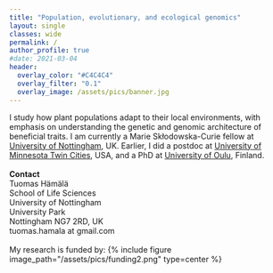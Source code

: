 ```yaml
---
title: "Population, evolutionary, and ecological genomics"
layout: single
classes: wide
permalink: /
author_profile: true
#date: 2021-03-04
header:
  overlay_color: "#C4C4C4"
  overlay_filter: "0.1"
  overlay_image: /assets/pics/banner.jpg
---
```


I study how plant populations adapt to their local environments, with emphasis on understanding the genetic and genomic architecture of beneficial traits. I am currently a Marie Skłodowska-Curie fellow at [University of Nottingham](https://www.nottingham.ac.uk), UK. Earlier, I did a postdoc at [University of Minnesota Twin Cities](https://twin-cities.umn.edu), USA, and a PhD at [University of Oulu](https://www.oulu.fi/en), Finland.
<br>
<br>
__Contact__
<br>
Tuomas Hämälä<br>
School of Life Sciences<br>
University of Nottingham<br>
University Park<br>
Nottingham NG7 2RD, UK<br>
tuomas.hamala at gmail.com<br>
<br>
My research is funded by:
{% include figure image_path="/assets/pics/funding2.png" type=center %}
